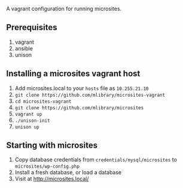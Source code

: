 A vagrant configuration for running microsites.

## Prerequisites

1. vagrant
1. ansible
1. unison

## Installing a microsites vagrant host

1. Add microsites.local to your `hosts` file as  `10.255.21.10`
1. `git clone https://github.com/mlibrary/microsites-vagrant`
1. `cd microsites-vagrant`
1. `git clone https://github.com/mlibrary/microsites`
1. `vagrant up`
1. `./unison-init`
1. `unison up`

## Starting with microsites

1. Copy database credentials from `credentials/mysql/microsites` to `microsites/wp-config.php`
1. Install a fresh database, or load a database
1. Visit at http://microsites.local/
